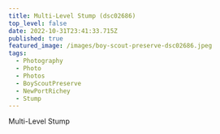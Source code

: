 ```yaml
---
title: Multi-Level Stump (dsc02686)
top_level: false
date: 2022-10-31T23:41:33.715Z
published: true
featured_image: /images/boy-scout-preserve-dsc02686.jpeg
tags:
  - Photography
  - Photo
  - Photos
  - BoyScoutPreserve
  - NewPortRichey
  - Stump
---
```

Multi-Level Stump